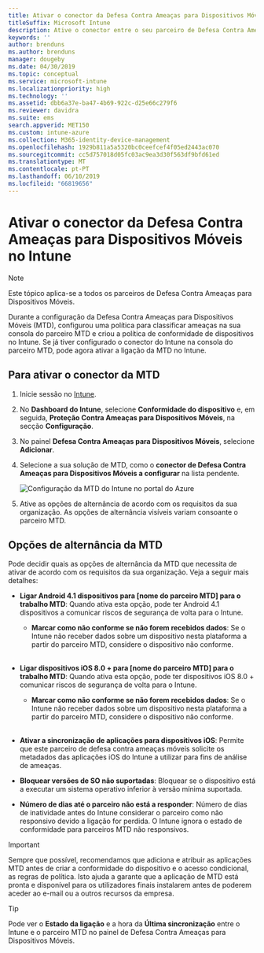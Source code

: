 ```yaml
---
title: Ativar o conector da Defesa Contra Ameaças para Dispositivos Móveis no Microsoft Intune
titleSuffix: Microsoft Intune
description: Ative o conector entre o seu parceiro de Defesa Contra Ameaças para Dispositivos Móveis (MTD) e o Microsoft Intune.
keywords: ''
author: brenduns
ms.author: brenduns
manager: dougeby
ms.date: 04/30/2019
ms.topic: conceptual
ms.service: microsoft-intune
ms.localizationpriority: high
ms.technology: ''
ms.assetid: dbb6a37e-ba47-4b69-922c-d25e66c279f6
ms.reviewer: davidra
ms.suite: ems
search.appverid: MET150
ms.custom: intune-azure
ms.collection: M365-identity-device-management
ms.openlocfilehash: 1929b811a5a5320bc0ceefcef4f05ed2443ac070
ms.sourcegitcommit: cc5d757018d05fc03ac9ea3d30f563df9bfd61ed
ms.translationtype: MT
ms.contentlocale: pt-PT
ms.lasthandoff: 06/10/2019
ms.locfileid: "66819656"
---
```

# <a name="enable-the-mobile-threat-defense-connector-in-intune"></a>Ativar o conector da Defesa Contra Ameaças para Dispositivos Móveis no Intune

> [!NOTE] 
> Este tópico aplica-se a todos os parceiros de Defesa Contra Ameaças para Dispositivos Móveis.

Durante a configuração da Defesa Contra Ameaças para Dispositivos Móveis (MTD), configurou uma política para classificar ameaças na sua consola do parceiro MTD e criou a política de conformidade de dispositivos no Intune. Se já tiver configurado o conector do Intune na consola do parceiro MTD, pode agora ativar a ligação da MTD no Intune.

## <a name="to-enable-the-mtd-connector"></a>Para ativar o conector da MTD

1. Inicie sessão no [Intune](https://go.microsoft.com/fwlink/?linkid=2090973).

4. No **Dashboard do Intune**, selecione **Conformidade do dispositivo** e, em seguida, **Proteção Contra Ameaças para Dispositivos Móveis**, na secção **Configuração**.

5. No painel **Defesa Contra Ameaças para Dispositivos Móveis**, selecione **Adicionar**.

6. Selecione a sua solução de MTD, como o **conector de Defesa Contra Ameaças para Dispositivos Móveis a configurar** na lista pendente.

    ![Configuração da MTD do Intune no portal do Azure](./media/enable-mtd-connector-1.png)

7. Ative as opções de alternância de acordo com os requisitos da sua organização. As opções de alternância visíveis variam consoante o parceiro MTD.

## <a name="mtd-toggle-options"></a>Opções de alternância da MTD

Pode decidir quais as opções de alternância da MTD que necessita de ativar de acordo com os requisitos da sua organização. Veja a seguir mais detalhes:

- **Ligar Android 4.1 dispositivos para [nome do parceiro MTD] para o trabalho MTD**: Quando ativa esta opção, pode ter Android 4.1 dispositivos a comunicar riscos de segurança de volta para o Intune.
    - **Marcar como não conforme se não forem recebidos dados**: Se o Intune não receber dados sobre um dispositivo nesta plataforma a partir do parceiro MTD, considere o dispositivo não conforme.
<br></br>
- **Ligar dispositivos iOS 8.0 + para [nome do parceiro MTD] para o trabalho MTD**: Quando ativa esta opção, pode ter dispositivos iOS 8.0 + comunicar riscos de segurança de volta para o Intune.
    - **Marcar como não conforme se não forem recebidos dados**: Se o Intune não receber dados sobre um dispositivo nesta plataforma a partir do parceiro MTD, considere o dispositivo não conforme.
<br></br>
- **Ativar a sincronização de aplicações para dispositivos iOS**: Permite que este parceiro de defesa contra ameaças móveis solicite os metadados das aplicações iOS do Intune a utilizar para fins de análise de ameaças.

- **Bloquear versões de SO não suportadas**: Bloquear se o dispositivo está a executar um sistema operativo inferior à versão mínima suportada.

- **Número de dias até o parceiro não está a responder**: Número de dias de inatividade antes do Intune considerar o parceiro como não responsivo devido a ligação for perdida. O Intune ignora o estado de conformidade para parceiros MTD não responsivos.

> [!IMPORTANT] 
> Sempre que possível, recomendamos que adiciona e atribuir as aplicações MTD antes de criar a conformidade do dispositivo e o acesso condicional, as regras de política. Isto ajuda a garante que a aplicação de MTD está pronta e disponível para os utilizadores finais instalarem antes de poderem aceder ao e-mail ou a outros recursos da empresa.

> [!TIP]
> Pode ver o **Estado da ligação** e a hora da **Última sincronização** entre o Intune e o parceiro MTD no painel de Defesa Contra Ameaças para Dispositivos Móveis.
